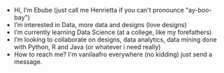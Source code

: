 - Hi, I’m Ebube (just call me Henrietta if you can't pronounce "ay-boo-bay")
- I’m interested in Data, more data and designs (love designs)
- I’m currently learning Data Science (at a college, like my forefathers)
- I’m looking to collaborate on designs, data analytics, data mining done with Python, R and Java (or whatever i need really)
- How to reach me? I'm vanilaafro everywhere (no kidding) just send a message.

<!---
vanilaafro/vanilaafro is a ✨ special ✨ repository because its `README.md` (this file) appears on your GitHub profile.
You can click the Preview link to take a look at your changes.
--->

